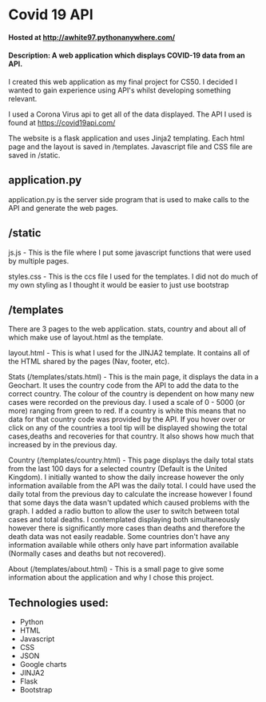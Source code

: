 # Covid 19 API

#### Hosted at http://awhite97.pythonanywhere.com/

#### Description: A web application which displays COVID-19 data from an API.


I created this web application as my final project for CS50. I decided I wanted to gain experience using API's whilst developing something relevant.

I used a Corona Virus api to get all of the data displayed. The API I used is found at https://covid19api.com/

The website is a flask application and uses Jinja2 templating.
Each html page and the layout is saved in /templates. Javascript file and CSS file are saved in /static.


## application.py

application.py is the server side program that is used to make calls to the API and generate the web pages.


## /static

js.js - This is the file where I put some javascript functions that were used by multiple pages.

styles.css - This is the ccs file I used for the templates. I did not do much of my own styling as I thought it would be easier to just use bootstrap

## /templates

There are 3 pages to the web application. stats, country and about all of which make use of layout.html as the template.

layout.html - This is what I used for the JINJA2 template. It contains all of the HTML shared by the pages (Nav, footer, etc).

Stats (/templates/stats.html) - This is the main page, it displays the data in a Geochart. It uses the country code from the API to add the data to the correct country.
The colour of the country is dependent on how many new cases were recorded on the previous day. I used a scale of 0 - 5000 (or more) ranging from green to red.
If a country is white this means that no data for that country code was provided by the API.
If you hover over or click on any of the countries a tool tip will be displayed showing the total cases,deaths and recoveries for that country. It also shows how much that increased by in the previous day.

Country (/templates/country.html) - This page displays the daily total stats from the last 100 days for a selected country (Default is the United Kingdom).
I initially wanted to show the daily increase however the only information available from the API was the daily total.
I could have used the daily total from the previous day to calculate the increase however I found that some days the data wasn't updated which caused problems with the graph.
I added a radio button to allow the user to switch between total cases and total deaths. I contemplated displaying both simultaneously however there is significantly more cases than deaths and
therefore the death data was not easily readable.
Some countries don't have any information available while others only have part information available (Normally cases and deaths but not recovered).

About (/templates/about.html) - This is a small page to give some information about the application and why I chose this project.


## Technologies used:
- Python
- HTML
- Javascript
- CSS
- JSON
- Google charts
- JINJA2
- Flask
- Bootstrap
